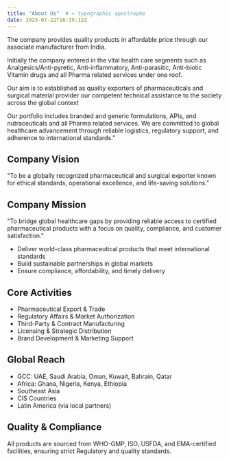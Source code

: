```yaml
---
title: "About Us"  # ← typographic apostrophe
date: 2025-07-22T16:35:12Z
---
```


The company provides quality products in affordable price through our associate manufacturer from India. 

Initially the company entered in the vital health care segments such as Analgesics/Anti-pyretic, Anti-inflammatory, Anti-parasitic, Anti-biotic Vitamin drugs and all Pharma related services under one roof.

Our aim is to established as quality exporters of pharmaceuticals and surgical material provider our competent technical assistance to the society across the global context

Our portfolio includes branded and generic formulations, APIs, and nutraceuticals and all Pharma related services. We are committed to global healthcare advancement through reliable logistics, regulatory support, and adherence to international standards."

## Company Vision
"To be a globally recognized pharmaceutical and surgical exporter known for ethical standards, operational excellence, and life-saving solutions."

## Company Mission 
"To bridge global healthcare gaps by providing reliable access to certified pharmaceutical products with a focus on quality, compliance, and customer satisfaction."
- Deliver world-class pharmaceutical products that meet international standards
- Build sustainable partnerships in global markets
- Ensure compliance, affordability, and timely delivery

## Core Activities
- Pharmaceutical Export & Trade
- Regulatory Affairs & Market Authorization
- Third-Party & Contract Manufacturing
- Licensing & Strategic Distribution
- Brand Development & Marketing Support

## Global Reach
- GCC: UAE, Saudi Arabia, Oman, Kuwait, Bahrain, Qatar
- Africa: Ghana, Nigeria, Kenya, Ethiopia
- Southeast Asia
- CIS Countries
- Latin America (via local partners)

## Quality & Compliance
All products are sourced from WHO-GMP, ISO, USFDA, and EMA-certified facilities, ensuring strict
Regulatory and quality standards.